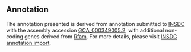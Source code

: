

Annotation
----------

The annotation presented is derived from annotation submitted to
[INSDC](http://www.insdc.org) with the assembly accession
[GCA\_000349005.2](http://www.ebi.ac.uk/ena/data/view/GCA_000349005.2),
with additional non-coding genes derived from
[Rfam](http://rfam.xfam.org/). For more details, please visit [INSDC
annotation
import](http://ensemblgenomes.org/info/data/insdc_annotation).
